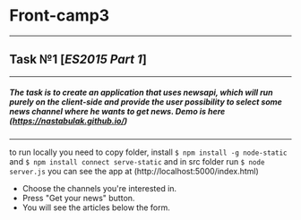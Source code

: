 # Front-camp3

***
## Task №1 [*ES2015 Part 1*]
***
##### The task is to create an application that uses newsapi, which will run purely on the client-side and provide the user possibility to select some news channel where he wants to get news. Demo is here  (https://nastabulak.github.io/)
***
to run locally you need to copy folder, install
`$ npm install -g node-static `
 and 
`$ npm install connect serve-static`
and in src folder run
`$ node server.js`
you can see the app at (http://localhost:5000/index.html)
* Choose the channels you're interested in.
* Press "Get your news" button. 
* You will see the articles below the form.